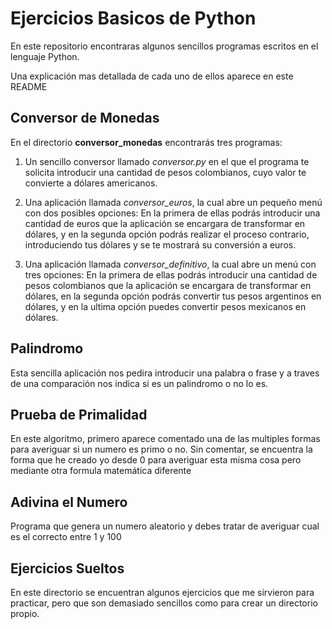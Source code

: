 # Ejercicios Basicos de Python

En este repositorio encontraras algunos sencillos programas escritos en el lenguaje Python.


Una explicación mas detallada de cada uno de ellos aparece en este README

## Conversor de Monedas

En el directorio **conversor_monedas** encontrarás tres programas:

1. Un sencillo conversor llamado *conversor.py* en el que el programa te solicita introducir una cantidad de pesos colombianos, cuyo valor te convierte a dólares americanos.

2. Una aplicación llamada *conversor_euros*, la cual abre un pequeño menú con dos posibles opciones: En la primera de ellas  podrás introducir una cantidad de euros que la aplicación se encargara de transformar en  dólares, y en la segunda opción podrás realizar el proceso contrario, introduciendo tus dólares y se te mostrará su conversión a euros.

3. Una aplicación llamada *conversor_definitivo*, la cual abre un menú con tres opciones: En la primera de ellas  podrás introducir una cantidad de pesos colombianos que la aplicación se encargara de transformar en  dólares, en la segunda opción podrás convertir tus pesos argentinos en dólares, y en la ultima opción puedes convertir pesos mexicanos en dólares.

## Palindromo

Esta sencilla aplicación nos pedira introducir una palabra o frase y a traves de una comparación nos indica si es un palindromo o no lo es.

## Prueba de Primalidad

En este algoritmo, primero aparece comentado una de las multiples formas para averiguar si un numero es primo o no. Sin comentar, se encuentra la forma que he creado yo desde 0 para averiguar esta misma cosa pero mediante otra formula matemática diferente

## Adivina el Numero

Programa que genera un numero aleatorio y debes tratar de averiguar cual es el correcto entre 1 y 100

## Ejercicios Sueltos

En este directorio se encuentran algunos ejercicios que me sirvieron para practicar, pero que son demasiado sencillos como para crear un directorio propio.